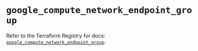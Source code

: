 # `google_compute_network_endpoint_group`

Refer to the Terraform Registry for docs: [`google_compute_network_endpoint_group`](https://registry.terraform.io/providers/hashicorp/google-beta/5.38.0/docs/resources/google_compute_network_endpoint_group).
